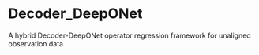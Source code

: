 # Decoder_DeepONet
A hybrid  Decoder-DeepONet operator regression framework for unaligned observation data
